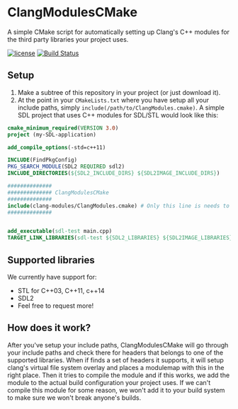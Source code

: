 # ClangModulesCMake

A simple CMake script for automatically setting up Clang's C++ modules for the third party libraries your project uses.

[![license](https://img.shields.io/github/license/mashape/apistatus.svg)](https://github.com/Teemperor/ClangModulesCMake/blob/master/LICENSE.md)
[![Build Status](https://travis-ci.org/Teemperor/ClangModulesCMake.svg?branch=master)](https://travis-ci.org/Teemperor/ClangModulesCMake)

## Setup

1. Make a subtree of this repository in your project (or just download it).
2. At the point in your `CMakeLists.txt` where you have setup all your include paths, simply `include(/path/to/ClangModules.cmake)`. A simple SDL project that uses C++ modules for SDL/STL would look like this:

```CMake
cmake_minimum_required(VERSION 3.0)
project (my-SDL-application)

add_compile_options(-std=c++11)

INCLUDE(FindPkgConfig)
PKG_SEARCH_MODULE(SDL2 REQUIRED sdl2)
INCLUDE_DIRECTORIES(${SDL2_INCLUDE_DIRS} ${SDL2IMAGE_INCLUDE_DIRS})

##############
############## ClangModulesCMake
##############
include(clang-modules/ClangModules.cmake) # Only this line is needs to be added!
##############


add_executable(sdl-test main.cpp)
TARGET_LINK_LIBRARIES(sdl-test ${SDL2_LIBRARIES} ${SDL2IMAGE_LIBRARIES})

```

## Supported libraries

We currently have support for:

* STL for C++03, C++11, c++14
* SDL2
* Feel free to request more!

## How does it work?

After you've setup your include paths, ClangModulesCMake will go through your include paths and check there for headers that belongs to one of the supported libraries. When if finds a set of headers it supports, it will setup clang's virtual file system overlay and places a modulemap with this in the right place. Then it tries to compile the module and if this works, we add the module to the actual build configuration your project uses. If we can't compile this module for some reason, we won't add it to your build system to make sure we won't break anyone's builds.
